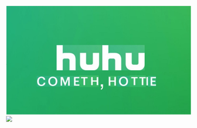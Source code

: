 
<html>
<head>

  </head>
  <body>
    <img src="huhu.jpg" />
 <img src=”huhu.jpg” style=”Filter: Wave(Add=0, Freq=5, LightStrength=20, Phase=220, Strength=10)”/>
  </body>
